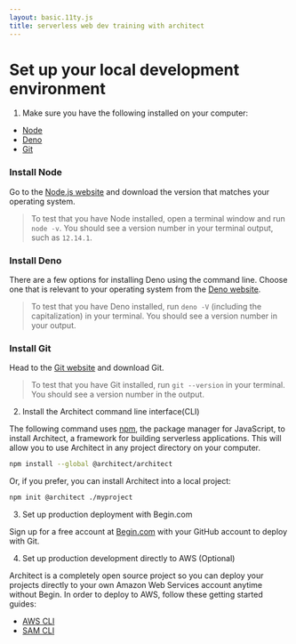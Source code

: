 ```yaml
---
layout: basic.11ty.js
title: serverless web dev training with architect
---
```


# Set up your local development environment

1. Make sure you have the following installed on your computer:

- <a href=https://nodejs.org/en/download/ target=blank>Node</a>
- <a href=https://deno.land target=blank>Deno</a>
- <a href=https://git-scm.com/ target=blank>Git</a>

### Install Node
Go to the <a href=https://nodejs.org/en/download/ target=blank>Node.js website</a> and download the version that matches your operating system.

>To test that you have Node installed, open a terminal window and run `node -v`. You should see a version number in your terminal output, such as `12.14.1`.

### Install Deno

There are a few options for installing Deno using the command line. Choose one that is relevant to your operating system from the <a href=https://deno.land target=blank>Deno website</a>.

>To test that you have Deno installed, run `deno -V` (including the capitalization) in your terminal. You should see a version number in your output.

### Install Git

Head to the <a href=https://git-scm.com/ target=blank>Git website</a> and download Git.

> To test that you have Git installed, run `git --version` in your terminal. You should see a version number in the output.

2. Install the Architect command line interface(CLI)

The following command uses [npm](https://www.npmjs.com/), the package manager for JavaScript, to install Architect, a framework for building serverless applications. This will allow you to use Architect in any project directory on your computer.

```bash
npm install --global @architect/architect
```

Or, if you prefer, you can install Architect into a local project:

```bash
npm init @architect ./myproject
```

3. Set up production deployment with Begin.com

Sign up for a free account at [Begin.com](https://begin.com) with your GitHub account to deploy with Git.

4. Set up production development directly to AWS (Optional)

Architect is a completely open source project so you can deploy your projects directly to your own Amazon Web Services account anytime without Begin. In order to deploy to AWS, follow these getting started guides:

- [AWS CLI](https://docs.aws.amazon.com/cli/latest/userguide/install-cliv1.html)
- [SAM CLI](https://docs.aws.amazon.com/serverless-application-model/latest/developerguide/serverless-sam-cli-install.html)

